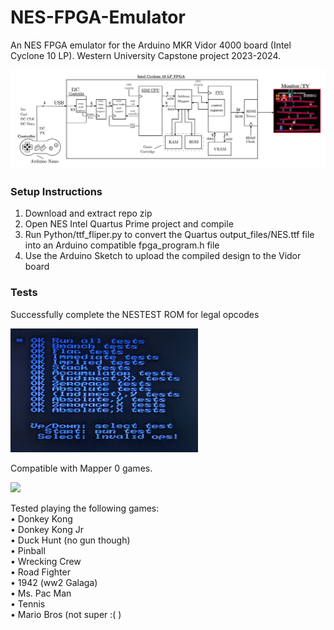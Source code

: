 # NES-FPGA-Emulator
An NES FPGA emulator for the Arduino MKR Vidor 4000 board (Intel Cyclone 10 LP). Western University Capstone project 2023-2024.

<img src='https://github.com/Daniel-Butt/NES-FPGA-Emulator/blob/main/images/diagram.png' width=1100>

### Setup Instructions
1. Download and extract repo zip
2. Open NES Intel Quartus Prime project and compile
3. Run Python/ttf_fliper.py to convert the Quartus output_files/NES.ttf file into an Arduino compatible fpga_program.h file
4. Use the Arduino Sketch to upload the compiled design to the Vidor board

### Tests
Successfully complete the NESTEST ROM for legal opcodes

<img src='https://github.com/Daniel-Butt/NES-FPGA-Emulator/blob/main/images/NESTEST.PNG' width=300>

Compatible with Mapper 0 games.<br/>

<img src='https://github.com/Daniel-Butt/NES-FPGA-Emulator/blob/main/images/Donkey%20Kong.gif' width=400>


Tested playing the following games:<br/>
•    Donkey Kong <br/>
•    Donkey Kong Jr<br/>
•    Duck Hunt (no gun though)<br/>
•    Pinball<br/>
•    Wrecking Crew<br/>
•    Road Fighter<br/>
•    1942 (ww2 Galaga)<br/>
•    Ms. Pac Man<br/>
•    Tennis<br/>
•    Mario Bros (not super :( )<br/>

